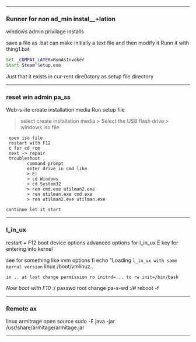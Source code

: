 ----------------------------------------------------
### Runner for non ad_min instal__+lation
windows admin privilage installs 

save a file as <name>.bat
can make initially  a text file and then modify it
Runn it with thing1.bat

 ```bat
 Set _COMPAT_LAYER=RunAsInvoker
 Start Steam^Setup.exe
 
 ```
 Just that it exists in cur-rent dire0ctory as setup file directory
 
 -----------------------------------------------------------
 ### reset win admin pa_ss
 Web-s-ite create installation media
 Run setup file 
  > select create installation media
    > Select the USB flash drive
     > windows iso file

     open iso file
     restart with F12
     c for cd rom
     next -> repair 
     troubleshoot ,
            command prompt
            enter drive in cmd like 
            > E:
            > cd Windows
            > cd System32
            > ren cmd.exe utilman2.exe
            > ren utilman.exe cmd.exe
            > ren utilman2.exe utilman.exe

    continue let it start
------------------------------------------------
### l_in_ux
restart + F12 boot device options
advanced options for l_in_ux
E key for entering into kernel

see for something like vvm options
    fi
    echo "Loading `l_in_ux with same kernal version`
    linux /boot/vmlinuz.. 

    in .. at last change permission ro initrd=... to rw init=/bin/bash
    
*Now boot with F10*
:/ passwd root
change pa-s-wd
:/# reboot -f

----------------------------------------------
###  Remote ax

 linux armitrage open source
sudo -E java -jar /usr/share/armitage/armitage.jar

----------------------------------
